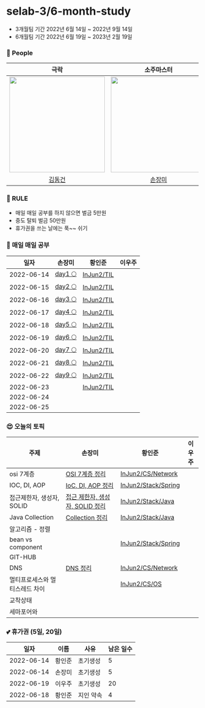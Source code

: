 # selab-3/6-month-study
- 3개월팀  기간 2022년 6월 14일 ~ 2022년 9월 14일
- 6개월팀  기간 2022년 6월 19일 ~ 2023년 2월 19일

### 🙆 People

|     극락     |    소주마스터     |     알콜 킬러      |      SPACE          |
| :-----------------------------------: | :-----------------: | :----------------: |:----------------: |
| <img src="https://avatars.githubusercontent.com/u/50691225?v=4" width="250"/> |<img src="https://avatars.githubusercontent.com/u/71416769?v=4" width="250"/> |<img src="https://avatars.githubusercontent.com/u/50690859?v=4" width="250"/> |<img src="https://avatars.githubusercontent.com/u/107803870?v=4" width="250"/>|
|   [김동건](https://github.com/DongGeon0908) |   [손장미](https://github.com/sonrose) |   [황인준](https://github.com/InJun2)   |   [이우주](https://github.com/xxeblue)| 


### 🤙 RULE

- 매일 매일 공부를 하지 않으면 벌금 5만원
- 중도 탈퇴 벌금 50만원
- 휴가권을 쓰는 날에는 푹~~ 쉬기


### 🙂 매일 매일 공부

|일자|손장미|황인준|이우주|
|---|---|---|---|
|2022-06-14|[day1 🌕](https://velog.io/@newbiekim/day1-00l6xhnd)|[InJun2/TIL](https://github.com/InJun2/TIL/tree/main/todo-list/2022/06)||
|2022-06-15|[day2 🌕](https://velog.io/@newbiekim/day2-ib73kup2)|[InJun2/TIL](https://github.com/InJun2/TIL/tree/main/todo-list/2022/06)||
|2022-06-16|[day3 🌕](https://velog.io/@newbiekim/day3-q36l7vzk)|[InJun2/TIL](https://github.com/InJun2/TIL/tree/main/todo-list/2022/06)||
|2022-06-17|[day4 🌕](https://velog.io/@newbiekim/day4-bhs130v5)|[InJun2/TIL](https://github.com/InJun2/TIL/tree/main/todo-list/2022/06)||
|2022-06-18|[day5 🌕](https://velog.io/@newbiekim/day5-g0hh7fld)|[InJun2/TIL](https://github.com/InJun2/TIL/tree/main/todo-list/2022/06)||
|2022-06-19|[day6 🌕](https://velog.io/@newbiekim/day6-grhy1zyp)|[InJun2/TIL](https://github.com/InJun2/TIL/tree/main/todo-list/2022/06)||
|2022-06-20|[day7 🌕](https://velog.io/@newbiekim/day7-47sljca3)|[InJun2/TIL](https://github.com/InJun2/TIL/tree/main/todo-list/2022/06)||[day1] (https://github.com/xxeblue/TIL1)|
|2022-06-21|[day8 🌕](https://velog.io/@newbiekim/day8-7uiyy309)|[InJun2/TIL](https://github.com/InJun2/TIL/tree/main/todo-list/2022/06)||
|2022-06-22|[day9 🌕](https://velog.io/@newbiekim/day9-3kyr055q)|[InJun2/TIL](https://github.com/InJun2/TIL/tree/main/todo-list/2022/06)||
|2022-06-23||[InJun2/TIL](https://github.com/InJun2/TIL/tree/main/todo-list/2022/06)||
|2022-06-24||||
|2022-06-25||||

<!--
|테스트1|테스트2|테스트3|
|테스트1|테스트2|테스트3|
-->


### 😍 오늘의 토픽

|주제|손장미|황인준|이우주|
|---|---|---|---|
|osi 7계층|[OSI 7계층 정리](https://unequaled-peach-7e5.notion.site/OSI-7-73ec37a6550c44a0b078a83525e53b53)|[InJun2/CS/Network](https://github.com/InJun2/TIL/blob/main/CS-topic/network/OSI-7Layer.md)||
|IOC, DI, AOP|[IoC, DI, AOP 정리](https://unequaled-peach-7e5.notion.site/IoC-DI-AOP-77994381219d4b95a08a46695452e711)|[InJun2/Stack/Spring](https://github.com/InJun2/TIL/blob/main/Stack/Spring/IOC-DI-AOP.md)||
|접근제한자, 생성자, SOLID|[접근 제한자, 생성자, SOLID 정리](https://www.notion.so/SOLID-5cf5182f68ef40bca44ba14691d4fd32)|[InJun2/Stack/Java](https://github.com/InJun2/TIL/tree/main/Stack/Java)||
|Java Collection|[Collection 정리](https://www.notion.so/Collection-bb8e974ef89d4b7eb1430fe941c24de0)|[InJun2/Stack/Java](https://github.com/InJun2/TIL/tree/main/Stack/Java/Collection.md)||
|알고리즘 - 정렬||||
|bean vs component||[InJun2/Stack/Spring](https://github.com/InJun2/TIL/blob/main/Stack/Spring/Bean%20vs%20Component.md)||
|GIT-HUB ||||
|DNS|[DNS 정리](https://unequaled-peach-7e5.notion.site/DNS-7cc3a20cd64341ddb268830bb4b513d7)|[InJun2/CS/Network](https://github.com/InJun2/TIL/blob/main/CS-topic/network/DNS.md)||
|멀티프로세스와 멀티스레드 차이||[InJun2/CS/OS](https://github.com/InJun2/TIL/blob/main/CS-topic/OS/Process-Thread.md)||
|교착상태||||
|세마포어와 ||||

<!--
|테스트1|테스트2|테스트3|
|테스트1|테스트2|테스트3|
-->


### 💕 휴가권 (5일, 20일)

|일자|이름|사유|남은 일수|
|---|---|---|---|
|2022-06-14|황인준|초기생성|5|
|2022-06-14|손장미|초기생성|5|
|2022-06-19|이우주|초기생성|20|
|2022-06-18|황인준|지인 약속|4|

